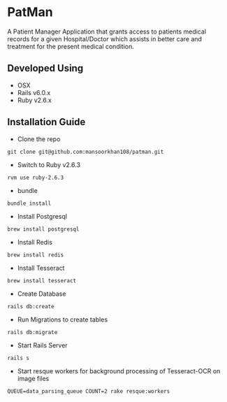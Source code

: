 # PatMan

A Patient Manager Application that grants access to patients medical records for a given Hospital/Doctor which assists in better care and treatment for the present medical condition.

## Developed Using

- OSX
- Rails v6.0.x
- Ruby v2.6.x

## Installation Guide

- Clone the repo
```
git clone git@github.com:mansoorkhan108/patman.git
```
- Switch to Ruby v2.6.3
```
rvm use ruby-2.6.3
```
- bundle
```
bundle install
```
- Install Postgresql
```
brew install postgresql
```
- Install Redis
```
brew install redis
```
- Install Tesseract
```
brew install tesseract
```
- Create Database
```
rails db:create
```
- Run Migrations to create tables
```
rails db:migrate
```
- Start Rails Server
```
rails s
```
- Start resque workers for background processing of Tesseract-OCR on image files
```
QUEUE=data_parsing_queue COUNT=2 rake resque:workers
```
